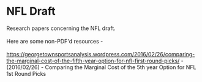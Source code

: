 # NFL Draft

Research papers concerning the NFL draft.<br><br>
Here are some non-PDF'd resources - <br><br>
https://georgetownsportsanalysis.wordpress.com/2016/02/26/comparing-the-marginal-cost-of-the-fifth-year-option-for-nfl-first-round-picks/ - (2016/02/26) - Comparing the Marginal Cost of the 5th year Option for NFL 1st Round Picks
